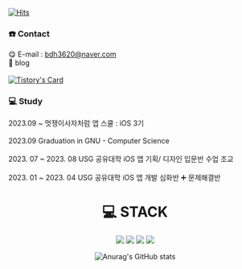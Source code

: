 [![Hits](https://hits.seeyoufarm.com/api/count/incr/badge.svg?url=https%3A%2F%2Fgithub.com%2Fbdh3620%2Fhit-counter&count_bg=%23FFD900&title_bg=%23B82525&icon=&icon_color=%23E7E7E7&title=hits&edge_flat=false)](https://hits.seeyoufarm.com)
### ☎️ Contact

😋 E-mail : bdh3620@naver.com
<br>
🤩 blog
<br>
<br>
[![Tistory's Card](https://github-readme-tistory-card.vercel.app/api?name=daebong-monk&postId=&theme=default)](https://daebong-monk.tistory.com/)

### 💻 Study

2023.09 ~ 멋쟁이사자처럼 앱 스쿨 : iOS 3기 
<br>
<br>
2023.09 Graduation in GNU - Computer Science 
<br>
<br>
2023. 07 ~ 2023. 08 USG 공유대학 iOS 앱 기획/ 디자인 입문반 수업 조교
<br>
<br>
2023. 01 ~ 2023. 04 USG 공유대학 iOS 앱 개발 심화반 ➕ 문제해결반
<div align=center>
<h1> 💻 STACK</h1></div>
  <div align=center> 
<img src="https://img.shields.io/badge/Swift-F05138?style=for-the-badge&logo=Swift&logoColor=white">
<img src="https://img.shields.io/badge/Xcode-47EFB?style=for-the-badge&logo=xcode&logoColor=white">
<img src="https://img.shields.io/badge/ios-000000?style=for-the-badge&logo=ios&logoColor=white">
<img src="https://img.shields.io/badge/Notion-000000?style=for-the-badge&logo=Notion&logoColor=white">



![Anurag's GitHub stats](https://github-readme-stats.vercel.app/api?username=DevLarva&show_icons=true&theme=shades-of-purple)






</div>
